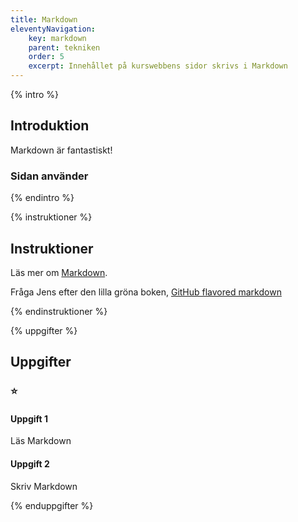 ```yaml
---
title: Markdown
eleventyNavigation:
    key: markdown
    parent: tekniken
    order: 5
    excerpt: Innehållet på kurswebbens sidor skrivs i Markdown
---
```


{% intro %}

## Introduktion

Markdown är fantastiskt!

### Sidan använder

{% endintro %}

{% instruktioner %}

## Instruktioner

Läs mer om [Markdown](https://www.markdownguide.org/).

Fråga Jens efter den lilla gröna boken, [GitHub flavored markdown](https://guides.github.com/features/mastering-markdown/)

{% endinstruktioner %}

{% uppgifter %}

## Uppgifter

### ⭐

#### Uppgift 1

Läs Markdown

#### Uppgift 2

Skriv Markdown

{% enduppgifter %}
